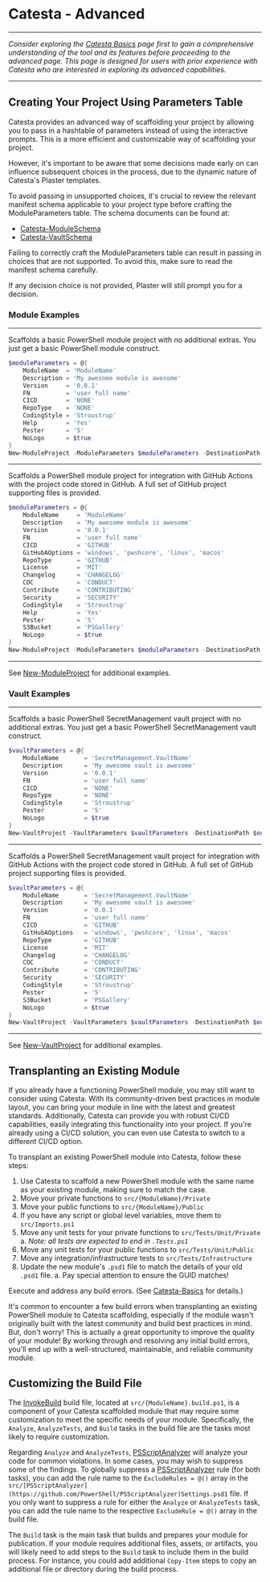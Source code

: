 # Catesta - Advanced

-------------------

*Consider exploring the [Catesta Basics](Catesta-Basics.md) page first to gain a comprehensive understanding of the tool and its features before proceeding to the advanced page. This page is designed for users with prior experience with Catesta who are interested in exploring its advanced capabilities.*

-------------------

## Creating Your Project Using Parameters Table

Catesta provides an advanced way of scaffolding your project by allowing you to pass in a hashtable of parameters instead of using the interactive prompts. This is a more efficient and customizable way of scaffolding your project.

However, it's important to be aware that some decisions made early on can influence subsequent choices in the process, due to the dynamic nature of Catesta's Plaster templates.

To avoid passing in unsupported choices, it's crucial to review the relevant manifest schema applicable to your project type before crafting the ModuleParameters table. The schema documents can be found at:

- [Catesta-ModuleSchema](Catesta-ModuleSchema.md)
- [Catesta-VaultSchema](Catesta-VaultSchema.md)

Failing to correctly craft the ModuleParameters table can result in passing in choices that are not supported. To avoid this, make sure to read the manifest schema carefully.

If any decision choice is not provided, Plaster will still prompt you for a decision.

### Module Examples

-------------------

Scaffolds a basic PowerShell module project with no additional extras.
You just get a basic PowerShell module construct.

```powershell
$moduleParameters = @{
    ModuleName  = 'ModuleName'
    Description = 'My awesome module is awesome'
    Version     = '0.0.1'
    FN          = 'user full name'
    CICD        = 'NONE'
    RepoType    = 'NONE'
    CodingStyle = 'Stroustrup'
    Help        = 'Yes'
    Pester      = '5'
    NoLogo      = $true
}
New-ModuleProject -ModuleParameters $moduleParameters -DestinationPath $outPutPath
```

-------------------

Scaffolds a PowerShell module project for integration with GitHub Actions with the project code stored in GitHub.
A full set of GitHub project supporting files is provided.

```powershell
$moduleParameters = @{
    ModuleName     = 'ModuleName'
    Description    = 'My awesome module is awesome'
    Version        = '0.0.1'
    FN             = 'user full name'
    CICD           = 'GITHUB'
    GitHubAOptions = 'windows', 'pwshcore', 'linux', 'macos'
    RepoType       = 'GITHUB'
    License        = 'MIT'
    Changelog      = 'CHANGELOG'
    COC            = 'CONDUCT'
    Contribute     = 'CONTRIBUTING'
    Security       = 'SECURITY'
    CodingStyle    = 'Stroustrup'
    Help           = 'Yes'
    Pester         = '5'
    S3Bucket       = 'PSGallery'
    NoLogo         = $true
}
New-ModuleProject -ModuleParameters $moduleParameters -DestinationPath $outPutPath
```

-------------------

See [New-ModuleProject](New-ModuleProject.md) for additional examples.

### Vault Examples

-------------------

Scaffolds a basic PowerShell SecretManagement vault project with no additional extras.
You just get a basic PowerShell SecretManagement vault construct.

```powershell
$vaultParameters = @{
    ModuleName       = 'SecretManagement.VaultName'
    Description      = 'My awesome vault is awesome'
    Version          = '0.0.1'
    FN               = 'user full name'
    CICD             = 'NONE'
    RepoType         = 'NONE'
    CodingStyle      = 'Stroustrup'
    Pester           = '5'
    NoLogo           = $true
}
New-VaultProject -VaultParameters $vaultParameters -DestinationPath $outPutPath
```

-------------------

Scaffolds a PowerShell SecretManagement vault project for integration with GitHub Actions with the project code stored in GitHub.
A full set of GitHub project supporting files is provided.

```powershell
$vaultParameters = @{
    ModuleName       = 'SecretManagement.VaultName'
    Description      = 'My awesome vault is awesome'
    Version          = '0.0.1'
    FN               = 'user full name'
    CICD             = 'GITHUB'
    GitHubAOptions   = 'windows', 'pwshcore', 'linux', 'macos'
    RepoType         = 'GITHUB'
    License          = 'MIT'
    Changelog        = 'CHANGELOG'
    COC              = 'CONDUCT'
    Contribute       = 'CONTRIBUTING'
    Security         = 'SECURITY'
    CodingStyle      = 'Stroustrup'
    Pester           = '5'
    S3Bucket         = 'PSGallery'
    NoLogo           = $true
}
New-VaultProject -VaultParameters $vaultParameters -DestinationPath $outPutPath
```

-------------------

See [New-VaultProject](New-VaultProject.md) for additional examples.

## Transplanting an Existing Module

If you already have a functioning PowerShell module, you may still want to consider using Catesta. With its community-driven best practices in module layout, you can bring your module in line with the latest and greatest standards. Additionally, Catesta can provide you with robust CI/CD capabilities, easily integrating this functionality into your project. If you're already using a CI/CD solution, you can even use Catesta to switch to a different CI/CD option.

To transplant an existing PowerShell module into Catesta, follow these steps:

1. Use Catesta to scaffold a new PowerShell module with the same name as your existing module, making sure to match the case.
1. Move your private functions to `src/{ModuleName}/Private`
1. Move your public functions to `src/{ModuleName}/Public`
1. If you have any script or global level variables, move them to `src/Imports.ps1`
1. Move any unit tests for your private functions to `src/Tests/Unit/Private`
   a. *Note: all tests are expected to end in `.Tests.ps1`*
1. Move any unit tests for your public functions to `src/Tests/Unit/Public`
1. Move any integration/infrastructure tests to `src/Tests/Infrastructure`
1. Update the new module's `.psd1` file to match the details of your old `.psd1` file.
   a. Pay special attention to ensure the GUID matches!

Execute and address any build errors. (See [Catesta-Basics](Catesta-Basics.md) for details.)

It's common to encounter a few build errors when transplanting an existing PowerShell module to Catesta scaffolding, especially if the module wasn't originally built with the latest community and build best practices in mind. But, don't worry! This is actually a great opportunity to improve the quality of your module! By working through and resolving any initial build errors, you'll end up with a well-structured, maintainable, and reliable community module.

## Customizing the Build File

The [InvokeBuild](https://github.com/nightroman/Invoke-Build) build file, located at `src/{ModuleName}.build.ps1`, is a component of your Catesta scaffolded module that may require some customization to meet the specific needs of your module. Specifically, the `Analyze`, `AnalyzeTests`, and `Build` tasks in the build file are the tasks most likely to require customization.

Regarding `Analyze` and `AnalyzeTests`, [PSScriptAnalyzer](https://github.com/PowerShell/PSScriptAnalyzer) will analyze your code for common violations. In some cases, you may wish to suppress some of the findings. To globally suppress a [PSScriptAnalyzer](https://github.com/PowerShell/PSScriptAnalyzer) rule (for both tasks), you can add the rule name to the `ExcludeRules = @()` array in the `src/[PSScriptAnalyzer](https://github.com/PowerShell/PSScriptAnalyzer)Settings.psd1` file. If you only want to suppress a rule for either the `Analyze` or `AnalyzeTests` task, you can add the rule name to the respective `ExcludeRule = @()` array in the build file.

The `Build` task is the main task that builds and prepares your module for publication. If your module requires additional files, assets, or artifacts, you will likely need to add steps to the `Build` task to include them in the build process. For instance, you could add additional `Copy-Item` steps to copy an additional file or directory during the build process.
